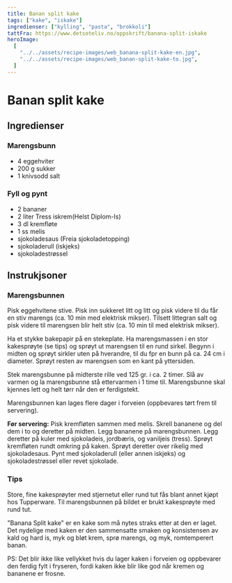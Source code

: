 ```yaml
---
title: Banan split kake
tags: ["kake", "iskake"]
ingredienser: ["kylling", "pasta", "brokkoli"]
tattFra: https://www.detsoteliv.no/oppskrift/banana-split-iskake
heroImage:
  [
    "../../assets/recipe-images/web_banana-split-kake-en.jpg",
    "../../assets/recipe-images/web_banan-split-kake-to.jpg",
  ]
---
```


# Banan split kake

## Ingredienser

### Marengsbunn

- 4 eggehviter
- 200 g sukker
- 1 knivsodd salt

### Fyll og pynt

- 2 bananer
- 2 liter Tress iskrem(Helst Diplom-Is)
- 3 dl kremfløte
- 1 ss melis
- sjokoladesaus (Freia sjokoladetopping)
- sjokoladerull (iskjeks)
- sjokoladestrøssel

## Instrukjsoner

### Marengsbunnen

Pisk eggehvitene stive. Pisk inn sukkeret litt og litt og pisk videre til du får en stiv marengs (ca. 10 min med elektrisk mikser). Tilsett littegran salt og pisk videre til marengsen blir helt stiv (ca. 10 min til med elektrisk mikser).

Ha et stykke bakepapir på en stekeplate. Ha marengsmassen i en stor kakesprøyte (se tips) og sprøyt ut marengsen til en rund sirkel. Begynn i midten og sprøyt sirkler uten på hverandre, til du fpr en bunn på ca. 24 cm i diameter. Sprøyt resten av marengsen som en kant på yttersiden.

Stek marengsbunne på midterste rille ved 125 gr. i ca. 2 timer. Slå av varmen og la marengsbunne stå ettervarmen i 1 time til. Marengsbunne skal kjennes lett og helt tørr når den er ferdigstekt.

Marengsbunnen kan lages flere dager i forveien (oppbevares tørt frem til servering).

**Før servering:** Pisk kremfløten sammen med melis. Skrell bananene og del dem i to og deretter på midten. Legg bananene på marengsbunnen. Legg deretter på kuler med sjokoladeis, jordbæris, og vaniljeis (tress). Sprøyt kremfløten rundt omkring på kaken. Sprøyt deretter over rikelig med sjokoladesaus. Pynt med sjokoladerull (eller annen iskjeks) og sjokoladestrøssel eller revet sjokolade.

### Tips

Store, fine kakesprøyter med stjernetut eller rund tut fås blant annet kjøpt hos Tupperware. Til marengsbunnen på bildet er brukt kakesprøyte med rund tut.

"Banana Split kake" er en kake som må nytes straks etter at den er laget. Det nydelige med kaken er den sammensatte smaken og konsistensen av kald og hard is, myk og bløt krem, sprø marengs, og myk, romtemperert banan.

PS: Det blir ikke like vellykket hvis du lager kaken i forveien og oppbevarer den ferdig fylt i fryseren, fordi kaken ikke blir like god når kremen og bananene er frosne.
